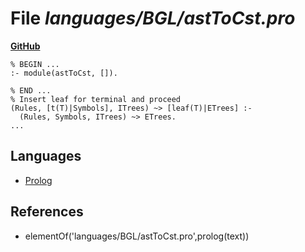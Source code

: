 # File _languages/BGL/astToCst.pro_
**[GitHub](https://github.com/softlang/yas/blob/master/languages/BGL/astToCst.pro)**
```
% BEGIN ...
:- module(astToCst, []).

% END ...
% Insert leaf for terminal and proceed
(Rules, [t(T)|Symbols], ITrees) ~> [leaf(T)|ETrees] :-
  (Rules, Symbols, ITrees) ~> ETrees.
...
```

## Languages
* [Prolog](../languages/Prolog.md)

## References
* elementOf('languages/BGL/astToCst.pro',prolog(text))
